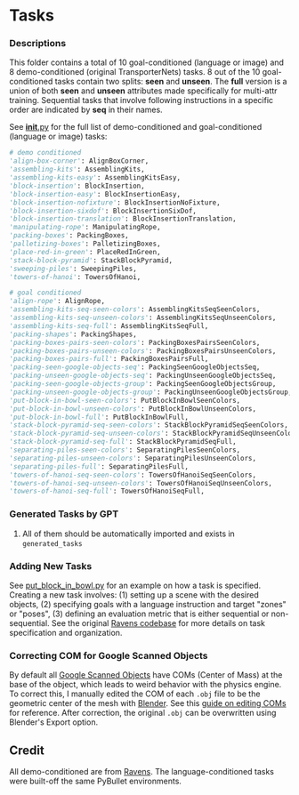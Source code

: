 # Tasks

### Descriptions

This folder contains a total of 10 goal-conditioned (language or image) and 8 demo-conditioned (original TransporterNets) tasks. 8 out of the 10 goal-conditioned tasks contain two splits: **seen** and **unseen**. The **full** version is a union of both **seen** and **unseen** attributes made specifically for multi-attr training. Sequential tasks that involve following instructions in a specific order are indicated by **seq** in their names.

See [__init__.py](__init__.py) for the full list of demo-conditioned and goal-conditioned (language or image) tasks:

```python
# demo conditioned
'align-box-corner': AlignBoxCorner,
'assembling-kits': AssemblingKits,
'assembling-kits-easy': AssemblingKitsEasy,
'block-insertion': BlockInsertion,
'block-insertion-easy': BlockInsertionEasy,
'block-insertion-nofixture': BlockInsertionNoFixture,
'block-insertion-sixdof': BlockInsertionSixDof,
'block-insertion-translation': BlockInsertionTranslation,
'manipulating-rope': ManipulatingRope,
'packing-boxes': PackingBoxes,
'palletizing-boxes': PalletizingBoxes,
'place-red-in-green': PlaceRedInGreen,
'stack-block-pyramid': StackBlockPyramid,
'sweeping-piles': SweepingPiles,
'towers-of-hanoi': TowersOfHanoi,

# goal conditioned
'align-rope': AlignRope,
'assembling-kits-seq-seen-colors': AssemblingKitsSeqSeenColors,
'assembling-kits-seq-unseen-colors': AssemblingKitsSeqUnseenColors,
'assembling-kits-seq-full': AssemblingKitsSeqFull,
'packing-shapes': PackingShapes,
'packing-boxes-pairs-seen-colors': PackingBoxesPairsSeenColors,
'packing-boxes-pairs-unseen-colors': PackingBoxesPairsUnseenColors,
'packing-boxes-pairs-full': PackingBoxesPairsFull,
'packing-seen-google-objects-seq': PackingSeenGoogleObjectsSeq,
'packing-unseen-google-objects-seq': PackingUnseenGoogleObjectsSeq,
'packing-seen-google-objects-group': PackingSeenGoogleObjectsGroup,
'packing-unseen-google-objects-group': PackingUnseenGoogleObjectsGroup,
'put-block-in-bowl-seen-colors': PutBlockInBowlSeenColors,
'put-block-in-bowl-unseen-colors': PutBlockInBowlUnseenColors,
'put-block-in-bowl-full': PutBlockInBowlFull,
'stack-block-pyramid-seq-seen-colors': StackBlockPyramidSeqSeenColors,
'stack-block-pyramid-seq-unseen-colors': StackBlockPyramidSeqUnseenColors,
'stack-block-pyramid-seq-full': StackBlockPyramidSeqFull,
'separating-piles-seen-colors': SeparatingPilesSeenColors,
'separating-piles-unseen-colors': SeparatingPilesUnseenColors,
'separating-piles-full': SeparatingPilesFull,
'towers-of-hanoi-seq-seen-colors': TowersOfHanoiSeqSeenColors,
'towers-of-hanoi-seq-unseen-colors': TowersOfHanoiSeqUnseenColors,
'towers-of-hanoi-seq-full': TowersOfHanoiSeqFull,
```

### Generated Tasks by GPT
1. All of them should be automatically imported and exists in `generated_tasks`

### Adding New Tasks

See [put_block_in_bowl.py](put_block_in_bowl.py) for an example on how a task is specified. Creating a new task involves: (1) setting up a scene with the desired objects, (2) specifying goals with a language instruction and target "zones" or "poses", (3) defining an evaluation metric that is either sequential or non-sequential. See the original [Ravens codebase](https://github.com/google-research/ravens) for more details on task specification and organization.

### Correcting COM for Google Scanned Objects

By default all [Google Scanned Objects](https://app.ignitionrobotics.org/GoogleResearch/fuel/collections/Google%20Scanned%20Objects) have COMs (Center of Mass) at the base of the object, which leads to weird behavior with the physics engine. To correct this, I manually edited the COM of each `.obj` file to be the geometric center of the mesh with [Blender](https://www.blender.org/). See this [guide on editing COMs](https://blender.stackexchange.com/questions/14294/how-to-recenter-an-objects-origin) for reference. After correction, the original `.obj` can be overwritten using Blender's Export option.

## Credit

All demo-conditioned are from [Ravens](https://github.com/google-research/ravens). The language-conditioned tasks were built-off the same PyBullet environments.